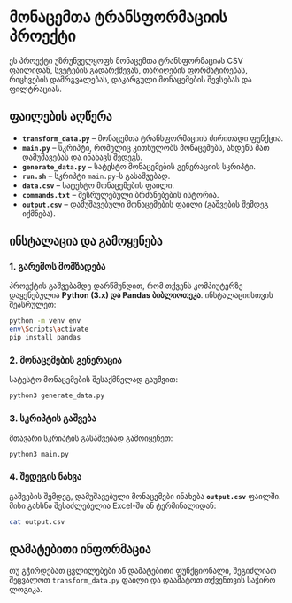 # მონაცემთა ტრანსფორმაციის პროექტი

ეს პროექტი უზრუნველყოფს მონაცემთა ტრანსფორმაციას CSV ფაილიდან, სვეტების გადარქმევას, თარიღების ფორმატირებას, რიცხვების დამრგვალებას, დაკარგული მონაცემების შევსებას და ფილტრაციას.

## ფაილების აღწერა
- **`transform_data.py`** – მონაცემთა ტრანსფორმაციის ძირითადი ფუნქცია.
- **`main.py`** – სკრიპტი, რომელიც კითხულობს მონაცემებს, ახდენს მათ დამუშავებას და ინახავს შედეგს.
- **`generate_data.py`** – სატესტო მონაცემების გენერაციის სკრიპტი.
- **`run.sh`** – სკრიპტი `main.py`-ს გასაშვებად.
- **`data.csv`** – სატესტო მონაცემების ფაილი.
- **`commands.txt`** – შესრულებული ბრძანებების ისტორია.
- **`output.csv`** – დამუშავებული მონაცემების ფაილი (გაშვების შემდეგ იქმნება).

## ინსტალაცია და გამოყენება

### 1. გარემოს მომზადება

პროექტის გაშვებამდე დარწმუნდით, რომ თქვენს კომპიუტერზე დაყენებულია **Python (3.x) და Pandas ბიბლიოთეკა**. ინსტალაციისთვის შეასრულეთ:

```bash
python -m venv env
env\Scripts\activate
pip install pandas
```

### 2. მონაცემების გენერაცია

სატესტო მონაცემების შესაქმნელად გაუშვით:

```bash
python3 generate_data.py
```

### 3. სკრიპტის გაშვება

მთავარი სკრიპტის გასაშვებად გამოიყენეთ:

```bash
python3 main.py
```

### 4. შედეგის ნახვა
გაშვების შემდეგ, დამუშავებული მონაცემები ინახება **`output.csv`** ფაილში. მისი გახსნა შესაძლებელია Excel-ში ან ტერმინალიდან:

```bash
cat output.csv
```

## დამატებითი ინფორმაცია
თუ გჭირდებათ ცვლილებები ან დამატებითი ფუნქციონალი, შეგიძლიათ შეცვალოთ `transform_data.py` ფაილი და დაამატოთ თქვენთვის საჭირო ლოგიკა.

